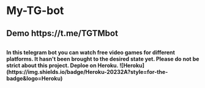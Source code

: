 # My-TG-bot
<h2 aling="center"> Demo https://t.me/TGTMbot <h2>

  <h4> In this telegram bot you can watch free video games for different platforms. It hasn't been brought to the desired state yet. Please do not be strict about this project. Deploe on Heroku. ![Heroku](https://img.shields.io/badge/Heroku-20232A?style=for-the-badge&logo=Heroku)</h4> 
